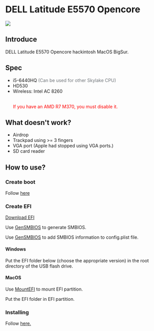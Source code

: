 <h1> DELL Latitude E5570 Opencore</h1>

<img src="https://raw.githubusercontent.com/misa198/dell-latitude-e5570-hackintosh-opencore/master/screens/screen_shot.png?token=AMIRKUAPWCRLFGB6KMNLJRK75RQ24" style="margin: auto;"/>

<h2>Introduce</h2>
<p>DELL Latitude E5570 Opencore hackintosh MacOS BigSur.</p>

<h2>Spec</h2>
<ul>
  <li>i5-6440HQ <span style="color: #70757a">(Can be used for other Skylake CPU)</span></li>
  <li>HD530</li>
  <li>Wireless: Intel AC 8260</li>
  <br/>
  <p style="color: red;">If you have an AMD R7 M370, you must disable it.</p>
</ul>

<h2>What doesn't work?</h2>
<ul>
  <li>Airdrop</li>
  <li>Trackpad using >= 3 fingers</li>
  <li>VGA port (Apple had stopped using VGA ports.)</li>
  <li>SD card reader</li>
</ul>
<h2>How to use?</h2>
<h3>Create boot</h3>
<p>Follow <a href="https://dortania.github.io/OpenCore-Install-Guide/installer-guide/">here</a></p>

<h3>Create EFI</h3>
<p><a href="https://github.com/misa198/dell-latitude-e5570-hackintosh-opencore/releases">Download EFI</a></p>
<p>Use <a href="https://github.com/corpnewt/GenSMBIOS">GenSMBIOS</a> to generate SMBIOS.</p>
<p>Use <a href="https://github.com/corpnewt/ProperTree">GenSMBIOS</a> to add SMBIOS information to config.plist file.</p>
<h4>Windows</h4>
<p>Put the EFI folder below (choose the appropriate version) in the root directory of the USB flash drive.</p>
<h4>MacOS</h4>
<p>Use <a href="https://github.com/corpnewt/MountEFI">MountEFI</a> to mount EFI partition.</p>
<p>Put the EFI folder in EFI partition.</p>

<h3>Installing</h3>
<p>Follow <a href="https://dortania.github.io/OpenCore-Install-Guide/installation/installation-process.html">here.</a></p>
